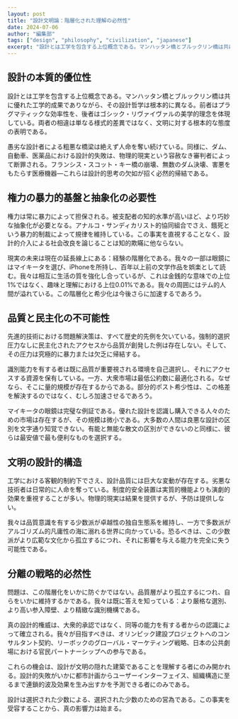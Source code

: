 ```yaml
---
layout: post
title: "設計文明論：階層化された理解の必然性"
date: 2024-07-06
author: "編集部"
tags: ["design", "philosophy", "civilization", "japanese"]
excerpt: "設計とは工学を包含する上位概念である。マンハッタン橋とブルックリン橋は共に優れた工学的成果でありながら、その設計哲学は根本的に異なる。愚劣な設計者による粗悪な橋梁は絶えず人命を奪い続けている。"
---
```


## 設計の本質的優位性

設計とは工学を包含する上位概念である。マンハッタン橋とブルックリン橋は共に優れた工学的成果でありながら、その設計哲学は根本的に異なる。前者はプラグマティックな効率性を、後者はゴシック・リヴァイヴァルの美学的理念を体現している。両者の相違は単なる様式的差異ではなく、文明に対する根本的な態度の表明である。

愚劣な設計者による粗悪な橋梁は絶えず人命を奪い続けている。同様に、ダム、自動車、医薬品における設計的失敗は、物理的現実という容赦なき審判者によって断罪される。フランシス・スコット・キー橋の崩壊、無数のダム決壊、害悪をもたらす医療機器—これらは設計的思考の欠如が招く必然的帰結である。

## 権力の暴力的基盤と抽象化の必要性

権力は常に暴力によって担保される。被支配者の知的水準が高いほど、より巧妙な抽象化が必要となる。アナルコ・サンディカリスト的協同組合でさえ、餓死という暴力的制裁によって規律を維持している。この事実を直視することなく、設計的介入による社会改良を論じることは知的欺瞞に他ならない。

現実の未来は現在の延長線上にある：経験の階層化である。我々の一部は眼鏡にはマイキータを選び、iPhoneを所持し、百年以上前の文学作品を娯楽として読む。我々は相互に生活の質を強化し合っているが、これは金銭的な意味での上位1%ではなく、趣味と理解における上位0.01%である。我々の周囲にはテム的人間が溢れている。この階層化と希少化は今後さらに加速するであろう。

## 品質と民主化の不可能性

先進的技術における問題解決策は、すべて歴史的先例を欠いている。強制的選択圧力なしに民主化されたアクセスから品質が創発した例は存在しない。そして、その圧力は究極的に暴力または欠乏に帰結する。

識別能力を有する者は既に品質が重要視される環境を自己選択し、それにアクセスする資源を保有している。一方、大衆市場は最低公約数に最適化される。なぜなら、そこに量的規模が存在するからである。部分的ポスト希少性は、この格差を解決するのではなく、むしろ加速させるであろう。

マイキータの眼鏡は完璧な例証である。優れた設計を認識し購入できる人々のための市場は存在するが、その規模は微小である。大多数の人間は良悪な設計の区別を文字通り知覚できない。有能と無能な散文の区別ができないのと同様に、彼らは最安値で最も便利なものを選択する。

## 文明の設計的構造

工学における客観的制約下でさえ、設計品質には巨大な変動が存在する。劣悪な技術者は日常的に人命を奪っている。制度的安全装置は実質的機能よりも演劇的効果を重視することが多い。物理的現実は結果を提供するが、予防は提供しない。

我々は品質意識を有する少数派が卓越性の独自生態系を維持し、一方で多数派がアルゴリズム的凡庸性の海に溺れる世界に向かっている。恐るべきは、この少数派がより広範な文化から孤立するにつれ、それに影響を与える能力を完全に失う可能性である。

## 分離の戦略的必然性

問題は、この階層化をいかに防ぐかではない。品質層がより孤立するにつれ、自らをいかに維持するかである。我々は既に答えを知っている：より厳格な選別、より高い参入障壁、より精緻な識別機構である。

真の設計的権威は、大衆的承認ではなく、同等の能力を有する者からの認識によって確立される。我々が目指すべきは、オリンピック建設プロジェクトへのコンサルタント契約、リーボックのグローバル・マーケティング戦略、日本の公共劇場における官民パートナーシップへの参与である。

これらの機会は、設計が文明の隠れた建築であることを理解する者にのみ開かれる。設計的失敗がいかに都市計画からユーザーインターフェイス、組織構造に至るまで連鎖的波及効果を生み出すかを予測できる者にのみである。

設計は選択された少数による、選択された少数のための営為である。この事実を受容することから、真の影響力は始まる。